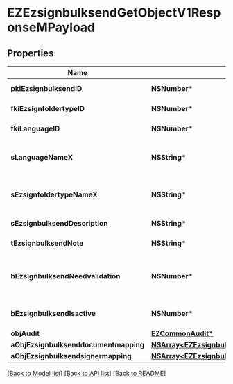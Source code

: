 # EZEzsignbulksendGetObjectV1ResponseMPayload

## Properties
Name | Type | Description | Notes
------------ | ------------- | ------------- | -------------
**pkiEzsignbulksendID** | **NSNumber*** | The unique ID of the Ezsignbulksend | 
**fkiEzsignfoldertypeID** | **NSNumber*** | The unique ID of the Ezsignfoldertype. | 
**fkiLanguageID** | **NSNumber*** | The unique ID of the Language.  Valid values:  |Value|Description| |-|-| |1|French| |2|English| | 
**sLanguageNameX** | **NSString*** | The Name of the Language in the language of the requester | 
**sEzsignfoldertypeNameX** | **NSString*** | The name of the Ezsignfoldertype in the language of the requester | 
**sEzsignbulksendDescription** | **NSString*** | The description of the Ezsignbulksend | 
**tEzsignbulksendNote** | **NSString*** | Note about the Ezsignbulksend | 
**bEzsignbulksendNeedvalidation** | **NSNumber*** | Whether the Ezsigntemplatepackage was automatically modified and needs a manual validation | 
**bEzsignbulksendIsactive** | **NSNumber*** | Whether the Ezsignbulksend is active or not | 
**objAudit** | [**EZCommonAudit***](EZCommonAudit.md) |  | 
**aObjEzsignbulksenddocumentmapping** | [**NSArray&lt;EZEzsignbulksenddocumentmappingResponseCompound&gt;***](EZEzsignbulksenddocumentmappingResponseCompound.md) |  | 
**aObjEzsignbulksendsignermapping** | [**NSArray&lt;EZEzsignbulksendsignermappingResponse&gt;***](EZEzsignbulksendsignermappingResponse.md) |  | 

[[Back to Model list]](../README.md#documentation-for-models) [[Back to API list]](../README.md#documentation-for-api-endpoints) [[Back to README]](../README.md)


